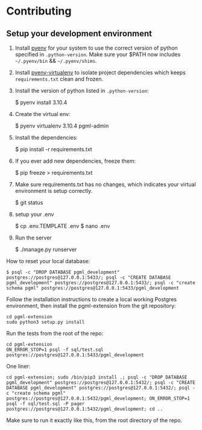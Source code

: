 # Contributing

## Setup your development environment

1) Install [pyenv](https://github.com/pyenv/pyenv) for your system to use the correct version of python specified in `.python-version`. Make sure your $PATH now includes `~/.pyenv/bin` && `~/.pyenv/shims`.

2) Install [pyenv-virtualenv](https://github.com/pyenv/pyenv-virtualenv) to isolate project dependencies which keeps `requirements.txt` clean and frozen. 

3) Install the version of python listed in `.python-version`:

   $ pyenv install 3.10.4

4) Create the virtual env:

   $ pyenv virtualenv 3.10.4 pgml-admin

5) Install the dependencies:

    $ pip install -r requirements.txt

6) If you ever add new dependencies, freeze them:

    $ pip freeze > requirements.txt

7) Make sure requirements.txt has no changes, which indicates your virtual environment is setup correctly.

    $ git status

8) setup your .env

    $ cp .env.TEMPLATE .env
    $ nano .env

9) Run the server

    $ ./manage.py runserver

How to reset your local database:

    $ psql -c "DROP DATABASE pgml_development" postgres://postgres@127.0.0.1:5433/; psql -c "CREATE DATABASE pgml_development" postgres://postgres@127.0.0.1:5433/; psql -c "create schema pgml" postgres://postgres@127.0.0.1:5433/pgml_development


Follow the installation instructions to create a local working Postgres environment, then install the pgml-extension from the git repository:

```
cd pgml-extension
sudo python3 setup.py install
```

Run the tests from the root of the repo:

```
cd pgml-extension
ON_ERROR_STOP=1 psql -f sql/test.sql postgres://postgres@127.0.0.1:5433/pgml_development
```

One liner:
```
cd pgml-extension; sudo /bin/pip3 install .; psql -c "DROP DATABASE pgml_development" postgres://postgres@127.0.0.1:5432/; psql -c "CREATE DATABASE pgml_development" postgres://postgres@127.0.0.1:5432/; psql -c "create schema pgml" postgres://postgres@127.0.0.1:5432/pgml_development; ON_ERROR_STOP=1 psql -f sql/test.sql -P pager postgres://postgres@127.0.0.1:5432/pgml_development; cd ..
```

Make sure to run it exactly like this, from the root directory of the repo.
